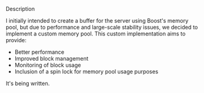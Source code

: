 Description

I initially intended to create a buffer for the server using Boost's memory pool, but due to performance and large-scale stability issues, we decided to implement a custom memory pool. This custom implementation aims to provide:

-   Better performance
-   Improved block management
-   Monitoring of block usage
-   Inclusion of a spin lock for memory pool usage purposes

It's being written.
